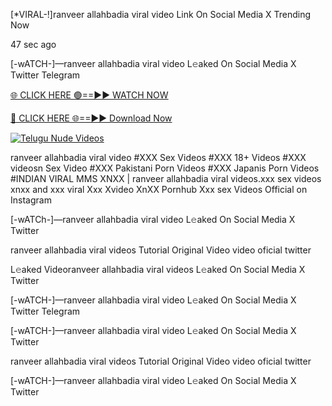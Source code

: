 [*VIRAL-!]ranveer allahbadia viral video Link On Social Media X Trending Now


47 sec ago

[-wATCH-]—ranveer allahbadia viral video L𝚎aked On Social Media X Twitter Telegram

[🌐 CLICK HERE 🟢==►► WATCH NOW](https://viral-xone.blogspot.com/2025/01/valovideo.html)

[🔴 CLICK HERE 🌐==►► Download Now](https://viral-xone.blogspot.com/2025/01/valovideo.html)

[![Telugu Nude Videos](https://i.imgur.com/dJHk4Zq.gif)](https://viral-xone.blogspot.com/2025/01/valovideo.html)

ranveer allahbadia viral video #XXX Sex Videos #XXX 18+ Videos #XXX videosn Sex Video #XXX Pakistani Porn Videos #XXX Japanis Porn Videos #INDIAN VIRAL MMS XNXX | ranveer allahbadia viral videos.xxx sex videos xnxx and xxx viral Xxx Xvideo XnXX Pornhub Xxx sex Videos Official on Instagram

[-wATCh-]—ranveer allahbadia viral video L𝚎aked On Social Media X Twitter

ranveer allahbadia viral videos Tutorial Original Video video oficial twitter

L𝚎aked Videoranveer allahbadia viral videos L𝚎aked On Social Media X Twitter

[-wATCH-]—ranveer allahbadia viral video L𝚎aked On Social Media X Twitter Telegram

[-wATCH-]—ranveer allahbadia viral video L𝚎aked On Social Media X Twitter

ranveer allahbadia viral videos Tutorial Original Video video oficial twitter

[-wATCH-]—ranveer allahbadia viral video L𝚎aked On Social Media X Twitter